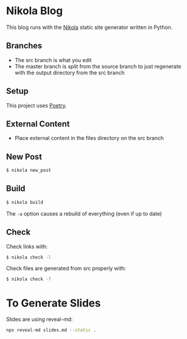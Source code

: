 # Nikola Blog

This blog runs with the [Nikola](https://getnikola.com) static site generator written in Python.

## Branches

- The src branch is what you edit
- The master branch is split from the source branch to just
regenerate with the output directory from the src branch

## Setup

This project uses [Poetry](https://python-poetry.org).

## External Content

- Place external content in the files directory on the src branch

## New Post
```bash
$ nikola new_post
```

## Build
```bash
$ nikola build
```
The `-a` option causes a rebuild of everything (even if up to date)

## Check

Check links with:
```bash
$ nikola check -l
```

Check files are generated from src properly with:
```bash
$ nikola check -f
```

# To Generate Slides

Slides are using reveal-md:

```bash
npx reveal-md slides.md --static .
```

